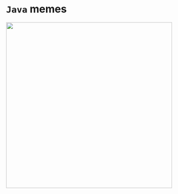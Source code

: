 # `Java` memes

[<img src="https://i.redd.it/4wpmwpvskai51.jpg" width="450">](https://i.redd.it/4wpmwpvskai51.jpg)
